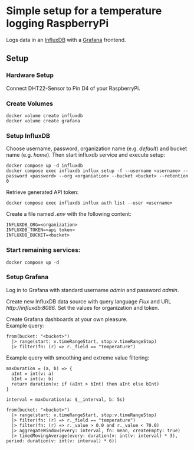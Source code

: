 # Simple setup for a temperature logging RaspberryPi

Logs data in an [InfluxDB](https://www.influxdata.com) with a [Grafana](https://grafana.com) frontend.

## Setup

### Hardware Setup

Connect DHT22-Sensor to Pin D4 of your RaspberryPi.

### Create Volumes

```
docker volume create influxdb
docker volume create grafana
```

### Setup InfluxDB

Choose username, password, organization name (e.g. _default_) and bucket name (e.g. _home_). Then start influxdb service and execute setup:
```
docker compose up -d influxdb
docker compose exec influxdb influx setup -f --username <username> --password <password> --org <organiation> --bucket <bucket> --retention 0
```

Retrieve generated API token:
```
docker compose exec influxdb influx auth list --user <username>
```

Create a file named _.env_ with the following content:
```
INFLUXDB_ORG=<organization>
INFLUXDB_TOKEN=<api token>
INFLUXDB_BUCKET=<bucket>
```

### Start remaining services:

```
docker compose up -d
```

### Setup Grafana

Log in to Grafana with standard username _admin_ and password _admin_.

Create new InfluxDB data source with query language _Flux_ and URL _http://influxdb:8086_. Set the values for organization and token.

Create Grafana dashboards at your own pleasure.<br/>
Example query:
```
from(bucket: "<bucket>")
  |> range(start: v.timeRangeStart, stop:v.timeRangeStop)
  |> filter(fn: (r) => r._field == "temperature")
```

Example query with smoothing and extreme value filtering:
```
maxDuration = (a, b) => {
  aInt = int(v: a)
  bInt = int(v: b)
  return duration(v: if (aInt > bInt) then aInt else bInt)
}

interval = maxDuration(a: $__interval, b: 5s)

from(bucket: "<bucket>")
  |> range(start: v.timeRangeStart, stop:v.timeRangeStop)
  |> filter(fn: (r) => r._field == "temperature")
  |> filter(fn: (r) => r._value > 0.0 and r._value < 70.0)
  |> aggregateWindow(every: interval, fn: mean, createEmpty: true)
  |> timedMovingAverage(every: duration(v: int(v: interval) * 3), period: duration(v: int(v: interval) * 6))
```